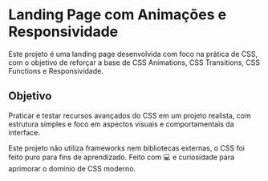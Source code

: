 # Landing Page com Animações e Responsividade

Este projeto é uma landing page desenvolvida com foco na prática de CSS, com o objetivo de reforçar a base de CSS Animations, CSS Transitions, CSS Functions e Responsividade.

## Objetivo
Praticar e testar recursos avançados do CSS em um projeto realista, com estrutura simples e foco em aspectos visuais e comportamentais da interface.

Este projeto não utiliza frameworks nem bibliotecas externas, o CSS foi feito puro para fins de aprendizado.
Feito com 💻 e curiosidade para aprimorar o domínio de CSS moderno.
